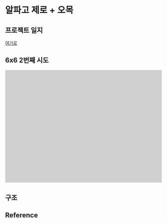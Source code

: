 # 알파고 제로 + 오목

## 프로젝트 일지
[여기로](https://github.com/Jhyeok-lee/alphago/blob/develop/memo.md)

## 6x6 2번째 시도
![66_2](https://github.com/Jhyeok-lee/alphago/blob/develop/img/66_2.gif)

## 구조

## Reference